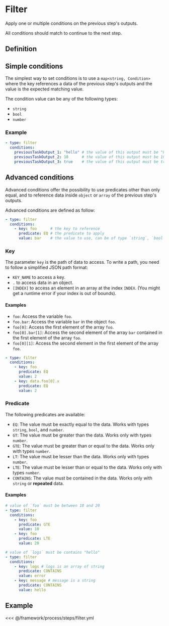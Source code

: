 # Filter

Apply one or multiple conditions on the previous step's outputs.

All conditions should match to continue to the next step.

## Definition
<param-table :parameter="{
  fields: [{
    name: 'type',
    fullType: '&quot;filter&quot;'
  }, {
    name: 'conditions',
    description: 'Key-value map where the key references a data of the previous step\'s outputs and the value is the expected matching value.&lt;br&gt;&lt;b&gt;OR&lt;/b&gt; an array of Condition for advanced filtering.',
    fullType: 'map&lt;string, Condition&gt; OR Condition[]'
  }]
}" :types="{}" />

## Simple conditions

The simplest way to set conditions is to use a `map<string, Condition>` where the key references a data of the previous step\'s outputs and the value is the expected matching value.

The condition value can be any of the following types:
- `string`
- `bool`
- `number`

### Example
```yaml
- type: filter
  conditions:
    previousTaskOutput_1: "hello" # the value of this output must be "hello"
    previousTaskOutput_2: 10      # the value of this output must be 10
    previousTaskOutput_3: true    # the value of this output must be true
```

## Advanced conditions

Advanced conditions offer the possibility to use predicates other than only equal, and to reference data inside `object` or `array` of the previous step\'s outputs.

Advanced conditions are defined as follow:
```yaml
- type: filter
  conditions:
    - key: foo      # the key to reference
      predicate: EQ # the predicate to apply
      value: bar    # the value to use, can be of type `string`, `bool`, and `number`
```

### Key

The parameter `key` is the path of data to access.
To write a path, you need to follow a simplified JSON path format:
- `KEY_NAME` to access a key.
- `.` to access data in an object.
- `[INDEX]` to access an element in an array at the index `INDEX`. (You might get a runtime error if your index is out of bounds).

#### Examples
  - `foo`: Access the variable `foo`.
  - `foo.bar`: Access the variable `bar` in the object `foo`.
  - `foo[0]`: Access the first element of the array `foo`.
  - `foo[0].bar[1]`: Access the second element of the array `bar` contained in the first element of the array `foo`.
  - `foo[0][1]`: Access the second element in the first element of the array `foo`.

```yaml
- type: filter
  conditions:
    - key: foo
      predicate: EQ
      value: 2
    - key: data.foo[0].x
      predicate: EQ
      value: 2
```

### Predicate

The following predicates are available:

- `EQ`: The value must be exactly equal to the data. Works with types `string`, `bool`, and `number`.
- `GT`: The value must be greater than the data. Works only with types `number`.
- `GTE`: The value must be greater than or equal to the data. Works only with types `number`.
- `LT`: The value must be lesser than the data. Works only with types `number`.
- `LTE`: The value must be lesser than or equal to the data. Works only with types `number`.
- `CONTAINS`: The value must be contained in the data. Works only with `string` or  **repeated** data.

#### Examples
```yaml
# value of `foo` must be between 10 and 20
- type: filter
  conditions:
    - key: foo
      predicate: GTE
      value: 10
    - key: foo
      predicate: LTE
      value: 20
```
```yaml
# value of `logs` must be contains "hello"
- type: filter
  conditions:
    - key: logs # logs is an array of string
      predicate: CONTAINS
      value: error
    - key: message # message is a string
      predicate: CONTAINS
      value: hello
```

## Example
<<< @/framework/process/steps/filter.yml
